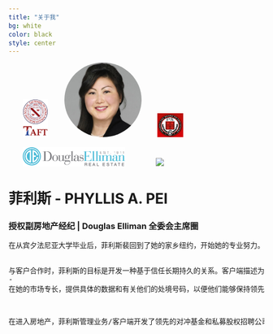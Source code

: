 ```yaml
---
title: "关于我"
bg: white
color: black
style: center
---
```


<style>
.logo1 {
    margin:0 2em;
}

.circular {
	width: 30%;
	border-radius: 50%;
	-webkit-border-radius: 50%;
	-moz-border-radius: 50%;
}
</style>

<!-- Add logo here-->
<span class="logo1">
  <img width="10%" src="img/taft.png">
</span>
<span>
	<img class="circular" src="img/rsz_pap.jpg">
</span>
<span class="logo1"><img width="10%" src="img/ps6.jpg"></span>
<br><br>
<span class="logo1"><img width="40%" src="img/elliman_logo.gif"></span>
<span class="logo1"><img width="20%" src="http://www.upenn.edu/webservices/images/logos/penn_fulllogo.gif"></span>

<div>
<h1>菲利斯 - PHYLLIS A. PEI</h1>
<h3>授权副房地产经纪 | Douglas Elliman 全委会主席圈</h3>
<pre>
在从宾夕法尼亚大学毕业后，菲利斯裴回到了她的家乡纽约，开始她的专业努力。房地产长期以来一直是菲利斯的热情，甚至当她只是一个“消费者”自己 - 她真的知道的履行，并在城市拥有房产的价值。购买，出售投资和定期翻转合作社，公寓和condops，她有她的买家和卖家的需求有着独到的理解。菲利斯有一个尖锐的耳朵，当涉及到确定什么每个客户真正想要的。她也有一个良好的用眼的看表面之下，看到物业的真正潜力，因为她经常亲自级属性和建议客户在装修 - 一个巨大的财富，可以帮助购房者看到在一个家庭的可能性，并提出卖方的家的时候，可以创造奇迹在最好的光线。她对与人合作，评估性能，再加上她的亲身经历作为投资者和前董事会成员的爱，使她意识到，这个职业是完美的结合。

与客户合作时，菲利斯的目标是开发一种基于信任长期持久的关系。客户端描述为菲利斯“很敬业，勤奋，总是去超越她真正倾听，并可以预见的需求和期望。”她了解的是为她的客户一个可靠的信息来源的重要性 - 在她的市场专长，提供具体的数据和有关他们的处境号码，以便他们能够保持领先的市场份额。菲利斯还认为在总表现出最高的专业，因为她是她的客户的反映的重要性。

在进入房地产，菲利斯管理业务/客户端开发了领先的对冲基金和私募股权招聘公司。她以前在零售企业，在规划和购买，在蒂芙尼公司和Saks第五大道。
</pre>
</div>